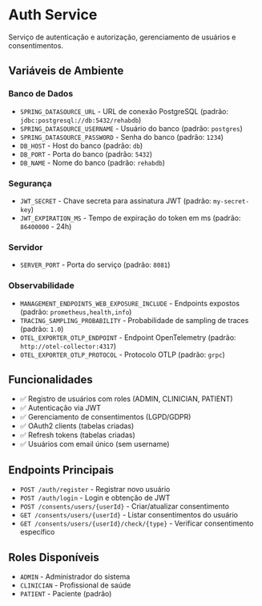 # Auth Service

Serviço de autenticação e autorização, gerenciamento de usuários e consentimentos.

## Variáveis de Ambiente

### Banco de Dados
- `SPRING_DATASOURCE_URL` - URL de conexão PostgreSQL (padrão: `jdbc:postgresql://db:5432/rehabdb`)
- `SPRING_DATASOURCE_USERNAME` - Usuário do banco (padrão: `postgres`)
- `SPRING_DATASOURCE_PASSWORD` - Senha do banco (padrão: `1234`)
- `DB_HOST` - Host do banco (padrão: `db`)
- `DB_PORT` - Porta do banco (padrão: `5432`)
- `DB_NAME` - Nome do banco (padrão: `rehabdb`)

### Segurança
- `JWT_SECRET` - Chave secreta para assinatura JWT (padrão: `my-secret-key`)
- `JWT_EXPIRATION_MS` - Tempo de expiração do token em ms (padrão: `86400000` - 24h)

### Servidor
- `SERVER_PORT` - Porta do serviço (padrão: `8081`)

### Observabilidade
- `MANAGEMENT_ENDPOINTS_WEB_EXPOSURE_INCLUDE` - Endpoints expostos (padrão: `prometheus,health,info`)
- `TRACING_SAMPLING_PROBABILITY` - Probabilidade de sampling de traces (padrão: `1.0`)
- `OTEL_EXPORTER_OTLP_ENDPOINT` - Endpoint OpenTelemetry (padrão: `http://otel-collector:4317`)
- `OTEL_EXPORTER_OTLP_PROTOCOL` - Protocolo OTLP (padrão: `grpc`)

## Funcionalidades

- ✅ Registro de usuários com roles (ADMIN, CLINICIAN, PATIENT)
- ✅ Autenticação via JWT
- ✅ Gerenciamento de consentimentos (LGPD/GDPR)
- ✅ OAuth2 clients (tabelas criadas)
- ✅ Refresh tokens (tabelas criadas)
- ✅ Usuários com email único (sem username)

## Endpoints Principais

- `POST /auth/register` - Registrar novo usuário
- `POST /auth/login` - Login e obtenção de JWT
- `POST /consents/users/{userId}` - Criar/atualizar consentimento
- `GET /consents/users/{userId}` - Listar consentimentos do usuário
- `GET /consents/users/{userId}/check/{type}` - Verificar consentimento específico

## Roles Disponíveis

- `ADMIN` - Administrador do sistema
- `CLINICIAN` - Profissional de saúde
- `PATIENT` - Paciente (padrão)

